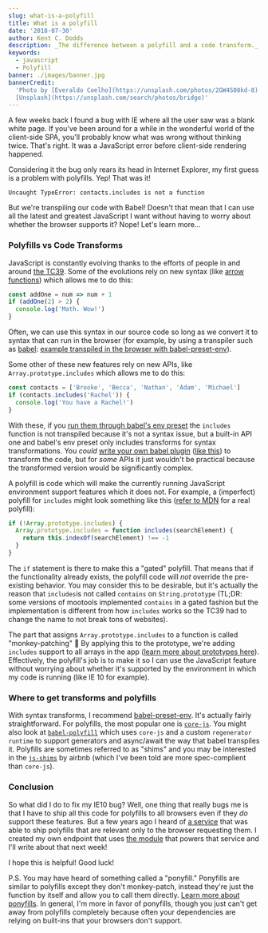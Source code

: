 ```yaml
---
slug: what-is-a-polyfill
title: What is a polyfill
date: '2018-07-30'
author: Kent C. Dodds
description: _The difference between a polyfill and a code transform._
keywords:
  - javascript
  - Polyfill
banner: ./images/banner.jpg
bannerCredit:
  'Photo by [Everaldo Coelho](https://unsplash.com/photos/2GW4S08kd-8) on
  [Unsplash](https://unsplash.com/search/photos/bridge)'
---
```


A few weeks back I found a bug with IE where all the user saw was a blank white
page. If you've been around for a while in the wonderful world of the
client-side SPA, you'll probably know what was wrong without thinking twice.
That's right. It was a JavaScript error before client-side rendering happened.

Considering it the bug only rears its head in Internet Explorer, my first guess
is a problem with polyfills. Yep! That was it!

```
Uncaught TypeError: contacts.includes is not a function
```

But we're transpiling our code with Babel! Doesn't that mean that I can use all
the latest and greatest JavaScript I want without having to worry about whether
the browser supports it? Nope! Let's learn more...

### Polyfills vs Code Transforms

JavaScript is constantly evolving thanks to the efforts of people in and around
[the TC39](https://github.com/tc39). Some of the evolutions rely on new syntax
(like
[arrow functions](https://developer.mozilla.org/en-US/docs/Web/JavaScript/Reference/Functions/Arrow_functions))
which allows me to do this:

```js
const addOne = num => num + 1
if (addOne(2) > 2) {
  console.log('Math. Wow!')
}
```

Often, we can use this syntax in our source code so long as we convert it to
syntax that can run in the browser (for example, by using a transpiler such as
[babel](https://babeljs.io):
[example transpiled in the browser with babel-preset-env](http://babeljs.io/repl/#?babili=false&browsers=ie%2010&build=&builtIns=false&spec=false&loose=false&code_lz=MYewdgzgLgBAhgEwQeTAUxgXhmArgWywD4cCYBqGARgCgBLAMxgApEV1mAmAShhJ5gBvGjBihIIADZoAdJJABzZgHIAsnCgALGTADqIAO4BCZdxoBfGkA&debug=false&forceAllTransforms=false&shippedProposals=false&circleciRepo=&evaluate=true&fileSize=false&sourceType=module&lineWrap=true&presets=env&prettier=false&targets=&version=6.26.0&envVersion=1.6.2)).

Some other of these new features rely on new APIs, like
`Array.prototype.includes` which allows me to do this:

```js
const contacts = ['Brooke', 'Becca', 'Nathan', 'Adam', 'Michael']
if (contacts.includes('Rachel')) {
  console.log('You have a Rachel!')
}
```

With these, if you
[run them through babel's env preset](http://babeljs.io/repl/#?babili=false&browsers=ie%2010&build=&builtIns=false&spec=false&loose=false&code_lz=MYewdgzgLgBKZQIbChGBeGBtA5AIQCcQQBrAUxwBoZ8zhhEqaA5RKAC0TCZwEEATRAFseAWQCWwTmQA2OALoAocQDMYACnhIUEAHTiwwGQFd-ZCOpwAlZO1k4AlA5gBvRTDjgIIGWV0yQAHNLAE0QYxhOADcyGEQYGylZAEJHRQBfRSA&debug=false&forceAllTransforms=false&shippedProposals=false&circleciRepo=&evaluate=true&fileSize=false&sourceType=module&lineWrap=true&presets=env&prettier=false&targets=&version=6.26.0&envVersion=1.6.2)
the `includes` function is not transpiled because it's not a syntax issue, but a
built-in API one and babel's env preset only includes transforms for syntax
transformations. You _could_
[write your own babel plugin](/talks/#writing-custom-babel-and-eslint-plugins-with-asts)
([like this](https://astexplorer.net/#/gist/538b72e2af148a14d7c0f5824b431cd6/47a57f42697199d6cfa1d4b1027951ef170a980e))
to transform the code, but for _some_ APIs it just wouldn't be practical because
the transformed version would be significantly complex.

A polyfill is code which will make the currently running JavaScript environment
support features which it does not. For example, a (imperfect) polyfill for
`includes` might look something like this
([refer to MDN](https://developer.mozilla.org/en-US/docs/Web/JavaScript/Reference/Global_Objects/Array/includes)
for a real polyfill):

```js
if (!Array.prototype.includes) {
  Array.prototype.includes = function includes(searchElement) {
    return this.indexOf(searchElement) !== -1
  }
}
```

The `if` statement is there to make this a "gated" polyfill. That means that if
the functionality already exists, the polyfill code will _not_ override the
pre-existing behavior. You may consider this to be desirable, but it's actually
the reason that `includes`is not called `contains` on `String.prototype` (TL;DR:
some versions of mootools implemented `contains` in a gated fashion but the
implementation is different from how `includes` works so the TC39 had to change
the name to not break tons of websites).

The part that assigns `Array.prototype.includes` to a function is called
"monkey-patching" 🐒 By applying this to the prototype, we're adding `includes`
support to all arrays in the app
([learn more about prototypes here](https://github.com/getify/You-Dont-Know-JS/blob/f0d591b6502c080b92e18fc470432af8144db610/this%20%26%20object%20prototypes/ch5.md)).
Effectively, the polyfill's job is to make it so I can use the JavaScript
feature without worrying about whether it's supported by the environment in
which my code is running (like IE 10 for example).

### Where to get transforms and polyfills

With syntax transforms, I recommend
[babel-preset-env](https://babeljs.io/docs/en/next/babel-preset-env.html). It's
actually fairly straightforward. For polyfills, the most popular one is
[`core-js`](https://www.npmjs.com/package/core-js). You might also look at
[`babel-polyfill`](https://babeljs.io/docs/en/next/babel-polyfill.html) which
uses `core-js` and a custom `regenerator runtime` to support generators and
async/await the way that babel transpiles it. Polyfills are sometimes referred
to as "shims" and you may be interested in the
[`js-shims`](https://github.com/airbnb/js-shims) by airbnb (which I've been told
are more spec-complient than `core-js`).

### Conclusion

So what did I do to fix my IE10 bug? Well, one thing that really bugs me is that
I have to ship all this code for polyfills to all browsers even if they _do_
support these features. But a few years ago I heard of
[a service](https://polyfill.io) that was able to ship polyfills that are
relevant only to the browser requesting them. I created my own endpoint that
uses [the module](https://github.com/Financial-Times/polyfill-service) that
powers that service and I'll write about that next week!

I hope this is helpful! Good luck!

P.S. You may have heard of something called a "ponyfill." Ponyfills are similar
to polyfills except they don't monkey-patch, instead they're just the function
by itself and allow you to call them directly.
[Learn more about ponyfills](https://github.com/sindresorhus/ponyfill). In
general, I'm more in favor of ponyfills, though you just can't get away from
polyfills completely because often your dependencies are relying on built-ins
that your browsers don't support.
